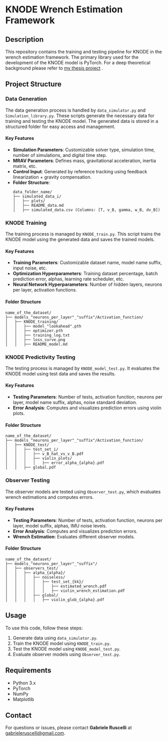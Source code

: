 # KNODE Wrench Estimation Framework

## Description
This repository contains the training and testing pipeline for KNODE in the wrench estimation framework. The primary library used for the development of the KNODE model is PyTorch. For a deep theoretical background please refer to [my thesis project](https://it.overleaf.com/read/fwhwjmkdpdxx#7ae2d0) .

## Project Structure

### Data Generation
The data generation process is handled by `data_simulator.py` and `Simulation_library.py`. These scripts generate the necessary data for training and testing the KNODE model. The generated data is stored in a structured folder for easy access and management.

#### Key Features
- **Simulation Parameters**: Customizable solver type, simulation time, number of simulations, and digital time step.
- **MRAV Parameters**: Defines mass, gravitational acceleration, inertia matrix, etc.
- **Control Input**: Generated by reference tracking using feedback linearization + gravity compensation.
- **Folder Structure**:
  ```
  data_folder_name/
  ├── simulated_data_i/
  │   ├── plots/
  │   ├── README_data.md
  │   ├── simulated_data.csv (Columns: [T, v_B, gamma, w_B, dv_B])
  ```

### KNODE Training
The training process is managed by `KNODE_train.py`. This script trains the KNODE model using the generated data and saves the trained models.

#### Key Features
- **Training Parameters**: Customizable dataset name, model name suffix, input noise, etc.
- **Optimization Hyperparameters**: Training dataset percentage, batch prediction error, alphas, learning rate scheduler, etc.
- **Neural Network Hyperparameters**: Number of hidden layers, neurons per layer, activation functions.

#### Folder Structure
  ```
  name_of_the_dataset/
  ├── models_"neurons_per_layer"_"suffix"/Activation_function/
  │   ├── KNODE_training/
  │   │   ├── model_"lookahead".pth
  │   │   ├── optimizer.pth
  │   │   ├── training_log.txt
  │   │   ├── loss_curve.png
  │   │   ├── README_model.md
  ```

### KNODE Predictivity Testing
The testing process is managed by `KNODE_model_test.py`. It evaluates the KNODE model using test data and saves the results.

#### Key Features
- **Testing Parameters**: Number of tests, activation function, neurons per layer, model name suffix, alphas, noise standard deviation.
- **Error Analysis**: Computes and visualizes prediction errors using violin plots.

#### Folder Structure
  ```
  name_of_the_dataset/
  ├── models_"neurons_per_layer"_"suffix"/Activation_function/
  │   ├── KNODE_test/
  │   │   ├── test_set_i/
  │   │   │   ├── v_B_hat_vs_v_B.pdf
  │   │   │   ├── violin_plots/
  │   │   │   │   ├── error_alpha_{alpha}.pdf
  │   │   ├── global.pdf
  ```

### Observer Testing
The observer models are tested using `Observer_test.py`, which evaluates wrench estimations and computes errors.

#### Key Features
- **Testing Parameters**: Number of tests, activation function, neurons per layer, model suffix, alphas, IMU noise levels.
- **Error Analysis**: Computes and visualizes prediction errors.
- **Wrench Estimation**: Evaluates different observer models.

#### Folder Structure
  ```
  name_of_the_dataset/
  ├── models_"neurons_per_layer"_"suffix"/
  │   ├── observers_test/
  │   │   ├── alpha_{alpha}/
  │   │   │   ├── noiseless/
  │   │   │   │   ├── test_set_{kk}/
  │   │   │   │   │   ├── estimated_wrench.pdf
  │   │   │   │   │   ├── violin_wrench_estimation.pdf
  │   │   │   ├── global/
  │   │   │   │   ├── violin_glob_{alpha}.pdf
  ```

## Usage
To use this code, follow these steps:
1. Generate data using `data_simulator.py`.
2. Train the KNODE model using `KNODE_train.py`.
3. Test the KNODE model using `KNODE_model_test.py`.
4. Evaluate observer models using `Observer_test.py`.

## Requirements
- Python 3.x
- PyTorch
- NumPy
- Matplotlib

## Contact
For questions or issues, please contact **Gabriele Ruscelli** at gabrieleruscelli@gmail.com.

